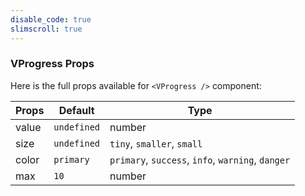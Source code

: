```yaml
---
disable_code: true
slimscroll: true
---
```


### VProgress Props

Here is the full props available for `<VProgress />` component:

| Props | Default                                       | Type                                              |
| ----- | --------------------------------------------- | ------------------------------------------------- |
| value | <span class="is-undefined">`undefined`</span> | number                                            |
| size  | <span class="is-undefined">`undefined`</span> | `tiny`, `smaller`, `small`                        |
| color | <span class="is-string">`primary`</span>      | `primary`, `success`, `info`, `warning`, `danger` |
| max   | <span class="is-number">`10`</span>           | number                                            |
